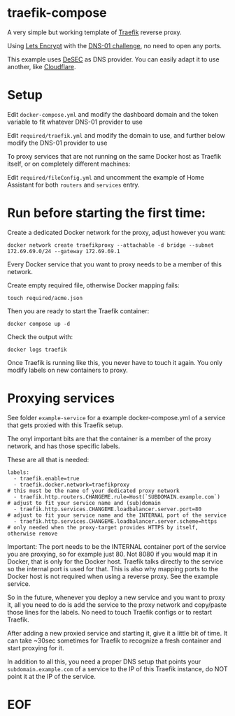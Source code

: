 # traefik-compose

A very simple but working template of [Traefik](https://traefik.io/) reverse proxy.

Using [Lets Encrypt](https://letsencrypt.org) with the [DNS-01 challenge](https://doc.traefik.io/traefik/https/acme/#providers), no need to open any ports.

This example uses [DeSEC](https://www.desec.io) as DNS provider. You can easily adapt it to use another, like [Cloudflare](https://www.cloudflare.com).

# Setup

Edit `docker-compose.yml` and modify the dashboard domain and the token variable to fit whatever DNS-01 provider to use

Edit `required/traefik.yml` and modify the domain to use, and further below modify the DNS-01 provider to use

To proxy services that are not running on the same Docker host as Traefik itself, or on completely different machines:

Edit `required/fileConfig.yml` and uncomment the example of Home Assistant for both `routers` and `services` entry.

# Run before starting the first time:

Create a dedicated Docker network for the proxy, adjust however you want:

`docker network create traefikproxy --attachable -d bridge --subnet 172.69.69.0/24 --gateway 172.69.69.1`

Every Docker service that you want to proxy needs to be a member of this network.

Create empty required file, otherwise Docker mapping fails:

`touch required/acme.json`

Then you are ready to start the Traefik container:

`docker compose up -d`

Check the output with:

`docker logs traefik`

Once Traefik is running like this, you never have to touch it again. You only modify labels on new containers to proxy.

# Proxying services

See folder `example-service` for a example docker-compose.yml of a service that gets proxied with this Traefik setup.

The onyl important bits are that the container is a member of the proxy network, and has those specific labels.

These are all that is needed:

    labels:
      - traefik.enable=true
      - traefik.docker.network=traefikproxy                               # this must be the name of your dedicated proxy network
      - traefik.http.routers.CHANGEME.rule=Host(`SUBDOMAIN.example.com`)  # adjust to fit your service name and (sub)domain
      - traefik.http.services.CHANGEME.loadbalancer.server.port=80        # adjust to fit your service name and the INTERNAL port of the service
      - traefik.http.services.CHANGEME.loadbalancer.server.scheme=https   # only needed when the proxy-target provides HTTPS by itself, otherwise remove

Important: The port needs to be the INTERNAL container port of the service you are proxying, so for example just 80.
Not 8080 if you would map it in Docker, that is only for the Docker host. Traefik talks directly to the service so
the internal port is used for that. This is also why mapping ports to the Docker host is not required when using a
reverse proxy. See the example service.

So in the future, whenever you deploy a new service and you want to proxy it, all you need to do is add the service
to the proxy network and copy/paste those lines for the labels. No need to touch Traefik configs or to restart Traefik.

After adding a new proxied service and starting it, give it a little bit of time.
It can take ~30sec sometimes for Traefik to recognize a fresh container and start proxying for it.

In addition to all this, you need a proper DNS setup that points your `subdomain.example.com` of a service to the
IP of this Traefik instance, do NOT point it at the IP of the service.

# EOF

